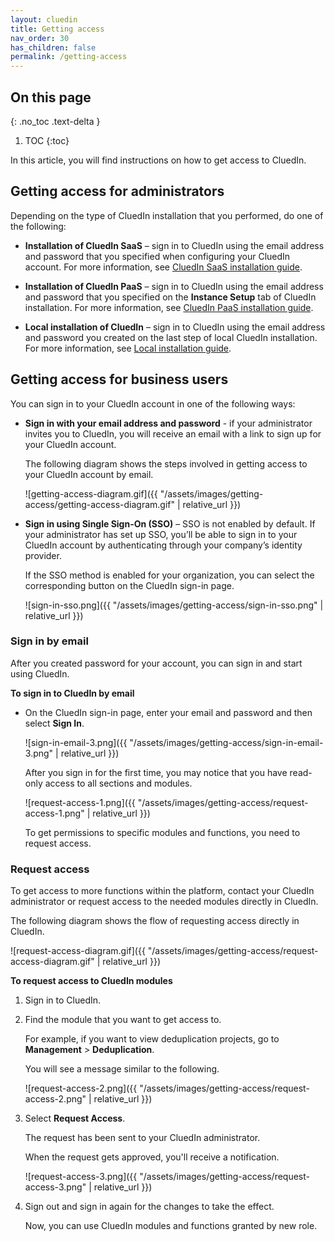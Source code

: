 ```yaml
---
layout: cluedin
title: Getting access
nav_order: 30
has_children: false
permalink: /getting-access
---
```


## On this page
{: .no_toc .text-delta }
1. TOC
{:toc}

In this article, you will find instructions on how to get access to CluedIn.

## Getting access for administrators

Depending on the type of CluedIn installation that you performed, do one of the following:

- **Installation of CluedIn SaaS** – sign in to CluedIn using the email address and password that you specified when configuring your CluedIn account. For more information, see [CluedIn SaaS installation guide](/deployment/saas#configure-an-account-with-cluedin).

- **Installation of CluedIn PaaS** – sign in to CluedIn using the email address and password that you specified on the **Instance Setup** tab of CluedIn installation. For more information, see [CluedIn PaaS installation guide](/deployment/azure-marketplace/step-3#complete-the-instance-setup-tab).

- **Local installation of CluedIn** – sign in to CluedIn using the email address and password you created on the last step of local CluedIn installation. For more information, see [Local installation guide](/deployment/local/step-2).

## Getting access for business users

You can sign in to your CluedIn account in one of the following ways:

- **Sign in with your email address and password** - if your administrator invites you to CluedIn, you will receive an email with a link to sign up for your CluedIn account.

    The following diagram shows the steps involved in getting access to your CluedIn account by email.

    ![getting-access-diagram.gif]({{ "/assets/images/getting-access/getting-access-diagram.gif" | relative_url }})

- **Sign in using Single Sign-On (SSO)** – SSO is not enabled by default. If your administrator has set up SSO, you’ll be able to sign in to your CluedIn account by authenticating through your company’s identity provider.

    If the SSO method is enabled for your organization, you can select the corresponding button on the CluedIn sign-in page.

    ![sign-in-sso.png]({{ "/assets/images/getting-access/sign-in-sso.png" | relative_url }})

### Sign in by email

After you created password for your account, you can sign in and start using CluedIn.

**To sign in to CluedIn by email**

- On the CluedIn sign-in page, enter your email and password and then select **Sign In**.

    ![sign-in-email-3.png]({{ "/assets/images/getting-access/sign-in-email-3.png" | relative_url }})

    After you sign in for the first time, you may notice that you have read-only access to all sections and modules.

    ![request-access-1.png]({{ "/assets/images/getting-access/request-access-1.png" | relative_url }})

    To get permissions to specific modules and functions, you need to request access.

### Request access

To get access to more functions within the platform, contact your CluedIn administrator or request access to the needed modules directly in CluedIn.

The following diagram shows the flow of requesting access directly in CluedIn.

![request-access-diagram.gif]({{ "/assets/images/getting-access/request-access-diagram.gif" | relative_url }})

**To request access to CluedIn modules**

1. Sign in to CluedIn.

1. Find the module that you want to get access to.

    For example, if you want to view deduplication projects, go to **Management** > **Deduplication**.

    You will see a message similar to the following.

    ![request-access-2.png]({{ "/assets/images/getting-access/request-access-2.png" | relative_url }})

1. Select **Request Access**.

    The request has been sent to your CluedIn administrator.

    When the request gets approved, you'll receive a notification.

    ![request-access-3.png]({{ "/assets/images/getting-access/request-access-3.png" | relative_url }})

1. Sign out and sign in again for the changes to take the effect.

    Now, you can use CluedIn modules and functions granted by new role.
